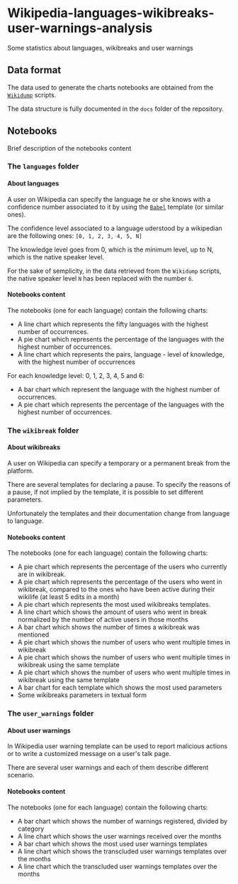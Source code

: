 # Wikipedia-languages-wikibreaks-user-warnings-analysis

Some statistics about languages, wikibreaks and user warnings

## Data format

The data used to generate the charts notebooks are obtained from the [`Wikidump`](https://github.com/samuelebortolotti/wikidump) scripts.

The data structure is fully documented in the `docs` folder of the repository.

## Notebooks

Brief description of the notebooks content

### The `languages` folder

#### About languages

A user on Wikipedia can specify the language he or she knows with a confidence number associated to it by using the [`Babel`](https://en.wikipedia.org/wiki/Template:Babel) template (or similar ones).

The confidence level associated to a language uderstood by a wikipedian are the following ones: `[0, 1, 2, 3, 4, 5, N]`

The knowledge level goes from 0, which is the minimum level, up to N, which is the native speaker level.

For the sake of semplicity, in the data retrieved from the `Wikidump` scripts, the native speaker level `N` has been replaced with the number `6`. 

#### Notebooks content

The notebooks (one for each language) contain the following charts:

* A line chart which represents the fifty languages with the highest number of occurrences.
* A pie chart which represents the percentage of the languages with the highest number of occurrences.
* A line chart which represents the pairs, language - level of knowledge, with the highest number of occurrences

For each knowledge level: 0, 1, 2, 3, 4, 5 and 6:

-   A bar chart which represent the language with the highest number of occurrences.
-   A pie chart which represents the percentage of the languages with the highest number of occurrences.

### The `wikibreak` folder

#### About wikibreaks

A user on Wikipedia can specify a temporary or a permanent break from the platform.

There are several templates for declaring a pause. 
To specify the reasons of a pause, if not implied by the template, it is possible to set different parameters.

Unfortunately the templates and their documentation change from language to language.

#### Notebooks content

The notebooks (one for each language) contain the following charts:

* A pie chart which represents the percentage of the users who currently are in wikibreak.
* A pie chart which represents the percentage of the users who went in wikibreak, compared to the ones who have been active during their wikilife (at least 5 edits in a month)
* A pie chart which represents the most used wikibreaks templates.
* A line chart which shows the amount of users who went in break normalized by the number of active users in those months
* A bar chart which shows the number of times a wikibreak was mentioned
* A pie chart which shows the number of users who went multiple times in wikibreak
* A pie chart which shows the number of users who went multiple times in wikibreak using the same template
* A pie chart which shows the number of users who went multiple times in wikibreak using the same template
* A bar chart for each template which shows the most used parameters
* Some wikibreaks parameters in textual form

### The `user_warnings` folder

#### About user warnings

In Wikipedia user warning template can be used to report malicious actions or to write a customized message on a user's talk page.

There are several user warnings and each of them describe different scenario.

#### Notebooks content

The notebooks (one for each language) contain the following charts:

* A bar chart which shows the number of warnings registered, divided by category
* A line chart which shows the user warnings received over the months
* A bar chart which shows the most used user warnings templates
* A line chart which shows the transcluded user warnings templates over the months
* A line chart which the transcluded user warnings templates over the months
